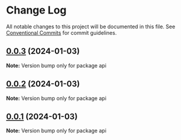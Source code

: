 # Change Log

All notable changes to this project will be documented in this file.
See [Conventional Commits](https://conventionalcommits.org) for commit guidelines.

## [0.0.3](https://github.com/wellgrisa/docker-elastic-beanstalk-up/compare/api@0.0.1-alpha.0...api@0.0.3) (2024-01-03)

**Note:** Version bump only for package api





## [0.0.2](https://github.com/wellgrisa/docker-elastic-beanstalk-up/compare/api@0.0.1-alpha.0...api@0.0.2) (2024-01-03)

**Note:** Version bump only for package api





## [0.0.1](https://github.com/wellgrisa/docker-elastic-beanstalk-up/compare/api@0.0.1-alpha.0...api@0.0.1) (2024-01-03)

**Note:** Version bump only for package api
